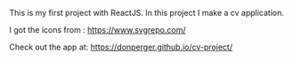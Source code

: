 This is my first project with ReactJS. In this project I make a cv application.

I got the icons from : https://www.svgrepo.com/

Check out the app at: https://donperger.github.io/cv-project/